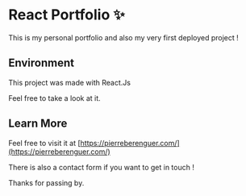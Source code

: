 # React Portfolio ✨

This is my personal portfolio and also my very first deployed project !

## Environment

This project was made with React.Js 

Feel free to take a look at it.

## Learn More

Feel free to visit it at [https://pierreberenguer.com/](https://pierreberenguer.com/)

There is also a contact form if you want to get in touch !

Thanks for passing by.

